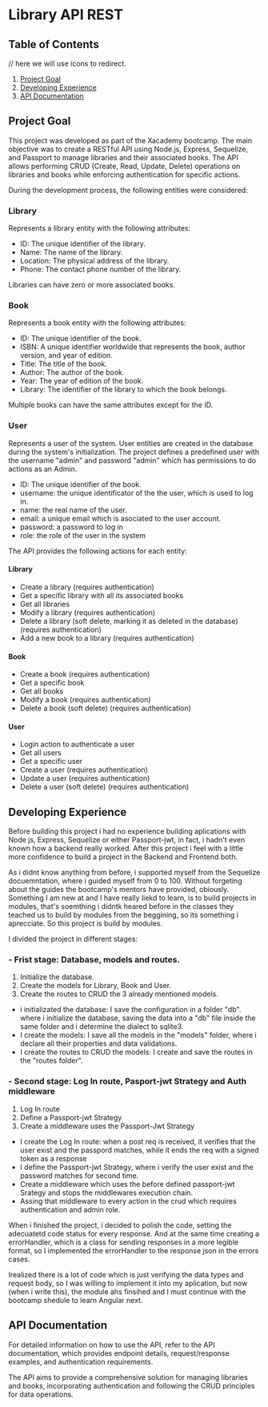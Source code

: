 # Library API REST

## Table of Contents
// here we will use icons to redirect.
1. [Project Goal](#project-goal)
2. [Developing Experience](#developing-experience)
3. [API Documentation](#api-documentation)

## Project Goal

This project was developed as part of the Xacademy bootcamp. The main objective was to create a RESTful API using Node.js, Express, Sequelize, and Passport to manage libraries and their associated books. The API allows performing CRUD (Create, Read, Update, Delete) operations on libraries and books while enforcing authentication for specific actions.

During the development process, the following entities were considered:

### Library
Represents a library entity with the following attributes:
- ID: The unique identifier of the library.
- Name: The name of the library.
- Location: The physical address of the library.
- Phone: The contact phone number of the library.

Libraries can have zero or more associated books.

### Book
Represents a book entity with the following attributes:
- ID: The unique identifier of the book.
- ISBN: A unique identifier worldwide that represents the book, author version, and year of edition.
- Title: The title of the book.
- Author: The author of the book.
- Year: The year of edition of the book.
- Library: The identifier of the library to which the book belongs.

Multiple books can have the same attributes except for the ID.

### User
Represents a user of the system. User entities are created in the database during the system's initialization. The project defines a predefined user with the username "admin" and password "admin" which has permissions to do actions as an Admin.
- ID: The unique identifier of the book.
- username: the unique identificator of the the user, which is used to log in.
- name: the real name of the user.
- email: a unique email which is asociated to the user account.
- password: a password to log in
- role: the role of the user in the system

The API provides the following actions for each entity:

#### Library
- Create a library (requires authentication)
- Get a specific library with all its associated books
- Get all libraries
- Modify a library (requires authentication)
- Delete a library (soft delete, marking it as deleted in the database) (requires authentication)
- Add a new book to a library (requires authentication)

#### Book
- Create a book (requires authentication)
- Get a specific book
- Get all books
- Modify a book (requires authentication)
- Delete a book (soft delete) (requires authentication)

#### User
- Login action to authenticate a user
- Get all users
- Get a specific user
- Create a user (requires authentication)
- Update a user (requires authentication)
- Delete a user (soft delete) (requires authentication)

## Developing Experience

Before building this project i had no experience building aplications with Node js, Express, Sequelize or either Passport-jwt, in fact, i hadn't even known how a backend really worked. After this project i feel with a little more confidence to build a project in the Backend and Frontend both.

As i didnt know anything from before, i supported myself from the Sequelize docuemntation, where i guided myself from 0 to 100.
Without forgeting about the guides the bootcamp's mentors have provided, obiously. Something I am new at and I have really liekd to learn, is to build projects in modules, that's soemthing i didntk heared before in the classes they teached us to build by modules from the beggining, so its something i aprecciate. So this project is build by modules. 

I divided the project in different stages:
### - Frist stage: Database, models and routes.
1. Initialize the database.
2. Create the models for Library, Book and User.
3. Create the routes to CRUD the 3 already mentioned models.

- i initializated the database: I save the configuration in a folder "db". where i initialize the database, saving the data into a "db" file inside the same folder and i determine the dialect to sqlite3.
- I create the models: I save all the models in the "models" folder, where i declare all their properties and data validations.
- I create the routes to CRUD the models: I create and save the routes in the "routes folder".

### - Second stage: Log In route, Pasport-jwt Strategy and Auth middleware
1. Log In route
2. Define a Passport-jwt Strategy
3. Create a middleware uses the Passport-Jwt Strategy

- I create the Log In route: when a post req is received, it verifies that the user exist and the passpord matches, while it ends the req with a signed token as a response
- I define the Passport-jwt Strategy, where i verify the user exist and the password matches for second time.
- Create a middleware which uses the before defined passport-jwt Srategy and stops the middlewares execution chain.
- Assing that middleware to every action in the crud which requires authentication and admin role.

When i finished the project, i decided to polish the code, setting the adecuatetd code status for every response. And at the same time creating a errorHandler, which is a class for sending responses in a more legible format, so I implemented the errorHandler to the response json in the errors cases.

Irealized there is a lot of code which is just verifying the data types and request body, so I was willing to implement it into my aplication, but now (when i write this), the module ahs finsihed and I must continue with the bootcamp shedule to learn Angular next.

## API Documentation

For detailed information on how to use the API, refer to the API documentation, which provides endpoint details, request/response examples, and authentication requirements.

The API aims to provide a comprehensive solution for managing libraries and books, incorporating authentication and following the CRUD principles for data operations.
